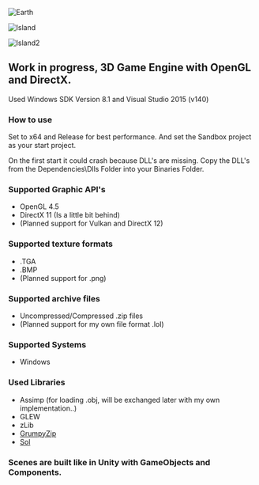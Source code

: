 ![Earth](http://i.imgur.com/U4SmFet.png)

![Island](https://pbs.twimg.com/media/DD1-5_NXUAAfU1Z.jpg)

![Island2](https://pbs.twimg.com/media/DD1_a-lXcAEo12X.jpg)

## Work in progress, 3D Game Engine with OpenGL and DirectX.

Used Windows SDK Version 8.1 and Visual Studio 2015 (v140)

### How to use
     
Set to x64 and Release for best performance. And set the Sandbox project as your start project.

On the first start it could crash because DLL's are missing. Copy the DLL's from the Dependencies\Dlls Folder into 
your Binaries Folder.

### Supported Graphic API's
* OpenGL 4.5
* DirectX 11 (Is a little bit behind)
* (Planned support for Vulkan and DirectX 12)

### Supported texture formats
* .TGA
* .BMP
* (Planned support for .png)

### Supported archive files
* Uncompressed/Compressed .zip files 
* (Planned support for my own file format .lol)

### Supported Systems
* Windows

### Used Libraries
* Assimp (for loading .obj, will be exchanged later with my own implementation..)
* GLEW 
* zLib
* [GrumpyZip](https://github.com/GrumpyLion/MinimalZipLoader) 
* [Sol](https://github.com/ThePhD/sol2) 

### Scenes are built like in Unity with GameObjects and Components.
